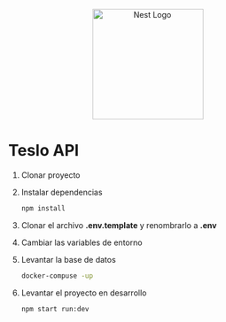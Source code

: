 <p align="center">
  <a href="http://nestjs.com/" target="blank"><img src="https://nestjs.com/img/logo-small.svg" width="200" alt="Nest Logo" /></a>
</p>

# Teslo API

1. Clonar proyecto
2. Instalar dependencias

   ```bash
   npm install
   ```

3. Clonar el archivo **.env.template** y renombrarlo a **.env**

4. Cambiar las variables de entorno

5. Levantar la base de datos

   ```bash
   docker-compuse -up
   ```

6. Levantar el proyecto en desarrollo

   ```bash
   npm start run:dev
   ```
